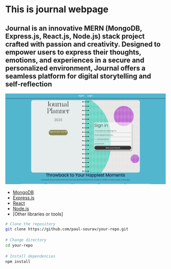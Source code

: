 # This is journal webpage 
 
## Journal is an innovative MERN (MongoDB, Express.js, React.js, Node.js) stack project crafted with passion and creativity. Designed to empower users to express their thoughts, emotions, and experiences in a secure and personalized environment, Journal offers a seamless platform for digital storytelling and self-reflection


![Demo](./journal1.png)


- [MongoDB](https://www.mongodb.com/)
- [Express.js](https://expressjs.com/)
- [React](https://reactjs.org/)
- [Node.js](https://nodejs.org/)
- [Other libraries or tools]


```bash
# Clone the repository
git clone https://github.com/paul-sourav/your-repo.git

# Change directory
cd your-repo

# Install dependencies
npm install